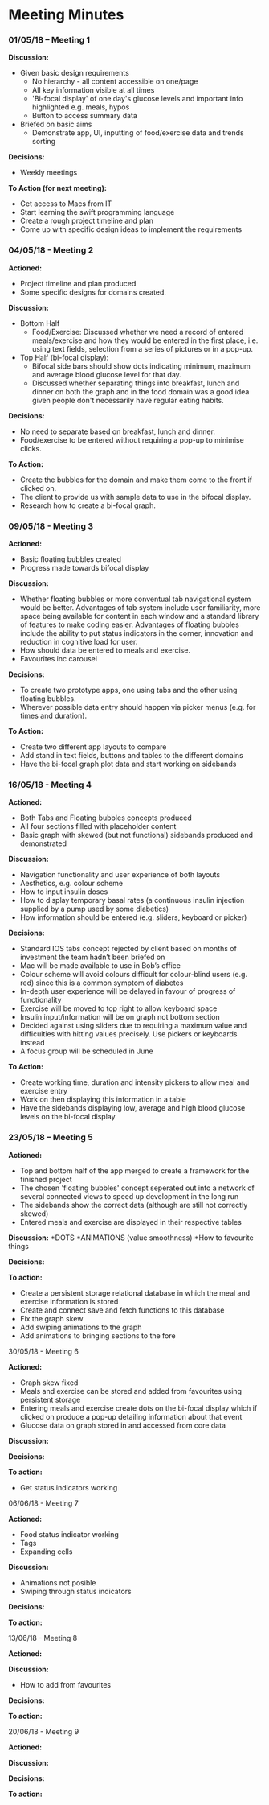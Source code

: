 # Meeting Minutes

### 01/05/18 – Meeting 1  

**Discussion:**
* Given basic design requirements 
  * No hierarchy - all content accessible on one/page 
  * All key information visible at all times 
  * 'Bi-focal display' of one day's glucose levels and important info highlighted e.g. meals, hypos 
  * Button to access summary data 
* Briefed on basic aims 
  * Demonstrate app, UI, inputting of food/exercise data and trends sorting 

**Decisions:**
* Weekly meetings

**To Action (for next meeting):**
* Get access to Macs from IT
* Start learning the swift programming language
* Create a rough project timeline and plan
* Come up with specific design ideas to implement the requirements

### 04/05/18 - Meeting 2

**Actioned:** 
* Project timeline and plan produced 
* Some specific designs for domains created. 

**Discussion:**
* Bottom Half
  * Food/Exercise: Discussed whether we need a record of entered meals/exercise and how they would be entered in the first place, i.e. using text fields, selection from a series of pictures or in a pop-up. 
* Top Half (bi-focal display): 
  * Bifocal side bars should show dots indicating minimum, maximum and average blood glucose level for that day.  
  * Discussed whether separating things into breakfast, lunch and dinner on both the graph and in the food domain was a good idea given people don't necessarily have regular eating habits.  

**Decisions:** 
* No need to separate based on breakfast, lunch and dinner. 
* Food/exercise to be entered without requiring a pop-up to minimise clicks. 

**To Action:**
* Create the bubbles for the domain and make them come to the front if clicked on. 
* The client to provide us with sample data to use in the bifocal display. 
* Research how to create a bi-focal graph. 

### 09/05/18 - Meeting 3

**Actioned:**
* Basic floating bubbles created 
* Progress made towards bifocal display 

**Discussion:** 
* Whether floating bubbles or more conventual tab navigational system would be better. Advantages of tab system include user familiarity, more space being available for content in each window and a standard library of features to make coding easier. Advantages of floating bubbles include the ability to put status indicators in the corner, innovation and reduction in cognitive load for user. 
* How should data be entered to meals and exercise. 
* Favourites inc carousel

**Decisions:** 
* To create two prototype apps, one using tabs and the other using floating bubbles. 
* Wherever possible data entry should happen via picker menus (e.g. for times and duration). 

**To Action:** 
* Create two different app layouts to compare 
* Add stand in text fields, buttons and tables to the different domains 
* Have the bi-focal graph plot data and start working on sidebands

### 16/05/18 - Meeting 4

**Actioned:**  
* Both Tabs and Floating bubbles concepts produced 
* All four sections filled with placeholder content
* Basic graph with skewed (but not functional) sidebands produced and demonstrated 

**Discussion:** 
* Navigation functionality and user experience of both layouts
* Aesthetics, e.g. colour scheme
* How to input insulin doses
* How to display temporary basal rates (a continuous insulin injection supplied by a pump used by some diabetics)
* How information should be entered (e.g. sliders, keyboard or picker)

**Decisions:** 
* Standard IOS tabs concept rejected by client based on months of investment the team hadn’t been briefed on 
* Mac will be made available to use in Bob’s office 
* Colour scheme will avoid colours difficult for colour-blind users (e.g. red) since this is a common symptom of diabetes
* In-depth user experience will be delayed in favour of progress of functionality 
* Exercise will be moved to top right to allow keyboard space 
* Insulin input/information will be on graph not bottom section
* Decided against using sliders due to requiring a maximum value and difficulties with hitting values precisely. Use pickers or keyboards instead
* A focus group will be scheduled in June 

**To Action:**
* Create working time, duration and intensity pickers to allow meal and exercise entry
* Work on then displaying this information in a table
* Have the sidebands displaying low, average and high blood glucose levels on the bi-focal display

### 23/05/18 – Meeting 5 

**Actioned:** 
* Top and bottom half of the app merged to create a framework for the finished project
* The chosen 'floating bubbles' concept seperated out into a network of several connected views to speed up development in the long run
* The sidebands show the correct data (although are still not correctly skewed)
* Entered meals and exercise are displayed in their respective tables

**Discussion:**
*DOTS
*ANIMATIONS (value smoothness)
*How to favourite things

**Decisions:** 

**To action:**
* Create a persistent storage relational database in which the meal and exercise information is stored
* Create and connect save and fetch functions to this database
* Fix the graph skew
* Add swiping animations to the graph
* Add animations to bringing sections to the fore


30/05/18 - Meeting 6

**Actioned:**
* Graph skew fixed
* Meals and exercise can be stored and added from favourites using persistent storage
* Entering meals and exercise create dots on the bi-focal display which if clicked on produce a pop-up detailing information about that event
* Glucose data on graph stored in and accessed from core data

**Discussion:** 

**Decisions:** 

**To action:**
* Get status indicators working

06/06/18 - Meeting 7

**Actioned:**
* Food status indicator working
* Tags
* Expanding cells

**Discussion:** 
* Animations not posible
* Swiping through status indicators

**Decisions:** 

**To action:**

13/06/18 - Meeting 8

**Actioned:** 

**Discussion:** 
* How to add from favourites

**Decisions:** 

**To action:**

20/06/18 - Meeting 9

**Actioned:** 

**Discussion:** 

**Decisions:** 

**To action:**
